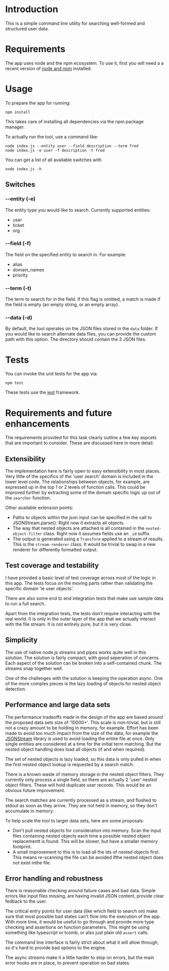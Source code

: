 # Introduction

This is a simple command line utility for searching well-formed and structured user data.

# Requirements

The app uses node and the npm ecosystem. To use it, first you will need a a recent version of [node and npm](https://docs.npmjs.com/getting-started/installing-node) installed.

# Usage

To prepare the app for running:
```
npm install
```

This takes care of installing all dependencies via the npm package manager.

To actually run the tool, use a command like:
```
node index.js --entity user --field description --term fred
node index.js -e user -f description -t fred

```

You can get a list of all available switches with
```
node index.js -h
```

## Switches

### --entity (-e)

The entity type you would like to search. Currently supported entities:

 * user
 * ticket
 * org

### --field (-f)

The field on the specified entity to search in. For example:

 * alias
 * domain_names
 * priority

### --term (-t)

The term to search for in the field. If this flag is omitted, a match is made if the field is empty (an empty string, or an empty array).

### --data (-d)

By default, the tool operates on the JSON files stored in the `data` folder. If you would like to search alternate data files, you can provide the custom path with this option. The directory should contain the 3 JSON files.

# Tests

You can invoke the unit tests for the app via:
```
npm test
```
These tests use the [jest](https://facebook.github.io/jest/docs/getting-started.html) framework.

# Requirements and future enhancements

The requirements provided for this task clearly outline a few key aspcets that are important to consider. These are discussed here in more detail.

## Extensibility
The implementation here is fairly open to easy extensibility in most places. Very little of the specifics of the 'user search' domain is included in the lower level code. The relationships between objects, for example, are expressed up in the top 1 or 2 levels of function calls. This could be improved further by extracting some of the domain specific logic up out of the `searcher` function.

Other available extension points:

 * Paths to objects within the json input can be specified in the call to JSONStream.parse(). Right now it extracts all objects.
 * The way that nested objects are attached is all contained in the `nested-object-filter` class. Right now it assumes fields use an `_id` suffix.
 * The output is generated using a `Transform` applied to a stream of results. This is the `stream-renderer` class. It would be trivial to swap in a new renderer for differently formatted output.

## Test coverage and testability

I have provided a basic level of test coverage across most of the logic in this app. The tests focus on the moving parts rather than validating the specific domain 'ie user objects'.

There are also some end to end integration tests that make use sample data to run a full search.

Apart from the integration tests, the tests don't require interacting with the real world. It is only in the outer layer of the app that we actually interact with the file stream. It is not entirely pure, but it is very close.

## Simplicity

The use of native node.js streams and pipes works quite well in this solution. The solution is fairly compact, with good seperation of concerns. Each aspect of the solution can be broken into a self-contained chunk. The streams snap together well.

One of the challenges with the solution is keeping the operation async. One of the more complex pieces is the lazy loading of objects for nested object detection.

## Performance and large data sets

The performance tradeoffs made in the design of the app are based around the proposed data sets size of '10000+'. This scale is non-trivial, but is still not a crazy amount to be holding in memory, for example. Effort has been made to avoid too much impact from the size of the data, for example the [JSONStream](https://www.npmjs.com/package/json-stream) library is used to avoid loading the entire file at once. Only single entities are considered at a time for the initial term matching. But the nested object handling does load all objects (if and when required).

The set of nested objects is lazy loaded, so this data is only pulled in when the first nested object lookup is requested by a search match.

There is a known waste of memory storage in the nested object filters. They currently only process a single field, so there are actually 2 'user' nested object filters. These will hold duplicate user records. This would be an obvious future improvement.

The search matches are currently processed as a stream, and flushed to stdout as soon as they arrive. They are not held in memory, so they don't accumulate in memory.

To help scale the tool to larger data sets, here are some proposals:

* Don't pull nested objects for consideration into memory. Scan the input files containing nested objects each time a possible nested object replacementt is found. This will be slower, but have a smaller memory footprint.
* A small improvement to this is to load all the ids of nested objects first. This means re-scanning the file can be avoided ifthe nested object does not exist inthe file.

## Error handling and robustness

There is reasonable checking around failure cases and bad data. Simple errors like input files missing, are having invalid JSON content, provide clear fedback to the user.

The critical entry points for user data (like which field to search on) make sure that most possible bad states can't flow into the execution of the app. With more time, it would be useful to go through and provide more type checking and assertions on function parameters. This might be using something like typescript or tcomb, or also just plain old `assert` calls.

The command line interface is fairly strict about what it will allow through, so it's hard to provide bad options to the engine.

The async streams make it a little harder to stop on errors, but the main error hooks are in place, to prevent operation on bad states.
